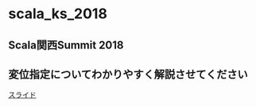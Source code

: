 # scala_ks_2018

## Scala関西Summit 2018

## 変位指定についてわかりやすく解説させてください

[スライド](https://gitpitch.com/taketora26/scala_ks_2018/master?grs=github&t=white#/)
